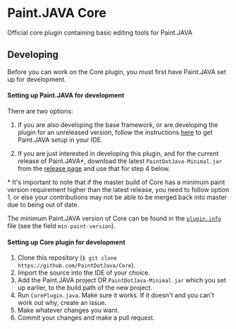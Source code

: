Paint.JAVA Core
===============
Official core plugin containing basic editing tools for Paint.JAVA

## Developing

Before you can work on the Core plugin, you must first have Paint.JAVA set up for development.

#### Setting up Paint.JAVA for development
There are two options:
1. If you are also developing the base framework, or are developing the plugin for an
unreleased version, follow the instructions
[here](https://github.com/PaintDotJava/Paint.JAVA#developing) to get Paint.JAVA setup
in your IDE.

2. If you are just interested in developing this plugin, and for the current release of
Paint.JAVA*, download the latest `PaintDotJava-Minimal.jar` from the
[release page](https://github.com/PaintDotJava/Paint.JAVA/releases) and use that for
step 4 below.

\* It's important to note that if the master build of Core has a minimum paint version
requirement higher than the latest release, you need to follow option 1, or else your
contributions may not be able to be merged back into master due to being out of date.

The minimum Paint.JAVA version of Core can be found in the
[`plugin.info`](https://github.com/PaintDotJava/Core/blob/master/src/plugin.info) file
(see the field `min-paint-version`).

#### Setting up Core plugin for development

1. Clone this repository (`$ git clone https://github.com/PaintDotJava/Core`).
2. Import the source into the IDE of your choice.
3. Add the Paint.JAVA project OR `PaintDotJava-Minimal.jar` which you set up earlier,
to the build path of the new project.
4. Run `CorePlugin.java`. Make sure it works. If it doesn't and you can't work
out why, create an issue.
5. Make whatever changes you want.
6. Commit your changes and make a pull request.
